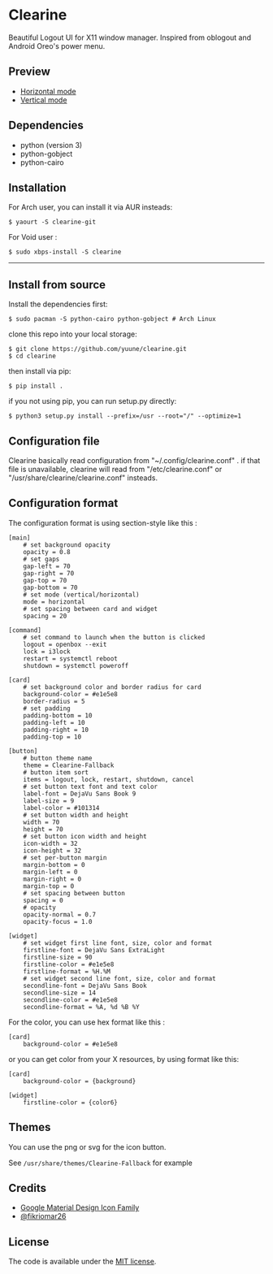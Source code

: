 # Clearine

Beautiful Logout UI for X11 window manager.
Inspired from oblogout and Android Oreo's power menu.

## Preview

* [Horizontal mode](https://user-images.githubusercontent.com/9277632/47901195-29e2bd00-de77-11e8-8ffc-0d422161bea4.png)
* [Vertical mode](https://user-images.githubusercontent.com/9277632/47901203-2ea77100-de77-11e8-8b85-321c7b2e8bfd.png)

## Dependencies

- python (version 3)
- python-gobject
- python-cairo


## Installation

For Arch user, you can install it via AUR insteads:

    $ yaourt -S clearine-git

For Void user :

    $ sudo xbps-install -S clearine

---
## Install from source

Install the dependencies first:

    $ sudo pacman -S python-cairo python-gobject # Arch Linux

clone this repo into your local storage:

    $ git clone https://github.com/yuune/clearine.git
    $ cd clearine

then install via pip:

    $ pip install .

if you not using pip, you can run setup.py directly:

    $ python3 setup.py install --prefix=/usr --root="/" --optimize=1



## Configuration file

Clearine basically read configuration from  "~/.config/clearine.conf"  .
if that file is unavailable, clearine will read from  "/etc/clearine.conf" or "/usr/share/clearine/clearine.conf" insteads.


## Configuration format

The configuration format is using section-style like this :
```
[main]
    # set background opacity
    opacity = 0.8
    # set gaps
    gap-left = 70
    gap-right = 70
    gap-top = 70
    gap-bottom = 70
    # set mode (vertical/horizontal)
    mode = horizontal
    # set spacing between card and widget
    spacing = 20

[command]
    # set command to launch when the button is clicked
    logout = openbox --exit
    lock = i3lock
    restart = systemctl reboot
    shutdown = systemctl poweroff

[card]
    # set background color and border radius for card
    background-color = #e1e5e8
    border-radius = 5
    # set padding
    padding-bottom = 10
    padding-left = 10
    padding-right = 10
    padding-top = 10

[button]
    # button theme name
    theme = Clearine-Fallback
    # button item sort
    items = logout, lock, restart, shutdown, cancel
    # set button text font and text color
    label-font = DejaVu Sans Book 9
    label-size = 9
    label-color = #101314
    # set button width and height
    width = 70
    height = 70
    # set button icon width and height
    icon-width = 32
    icon-height = 32
    # set per-button margin
    margin-bottom = 0
    margin-left = 0
    margin-right = 0
    margin-top = 0
    # set spacing between button
    spacing = 0
    # opacity
    opacity-normal = 0.7
    opacity-focus = 1.0

[widget]
    # set widget first line font, size, color and format
    firstline-font = DejaVu Sans ExtraLight
    firstline-size = 90
    firstline-color = #e1e5e8
    firstline-format = %H.%M
    # set widget second line font, size, color and format
    secondline-font = DejaVu Sans Book
    secondline-size = 14
    secondline-color = #e1e5e8
    secondline-format = %A, %d %B %Y
```

For the color, you can use hex format like this :
```
[card]
    background-color = #e1e5e8
```
or you can get color from your X resources, by using format like this:
```
[card]
    background-color = {background}

[widget]
    firstline-color = {color6}
```

## Themes

You can use the png or svg for the icon button.

See `/usr/share/themes/Clearine-Fallback` for example


## Credits

* [Google Material Design Icon Family](https://google.github.io/material-design-icons/)
* [@fikriomar26](https://github.com/fikriomar16)

## License

The code is available under the [MIT license](LICENSE).

